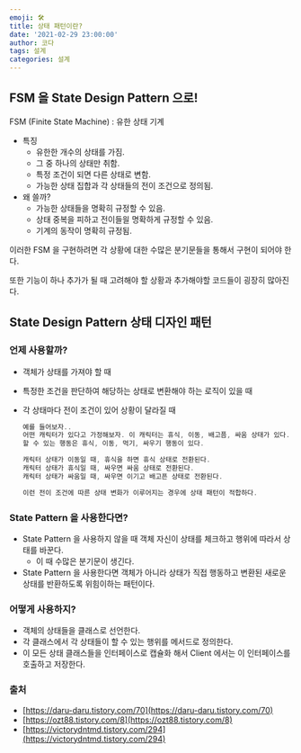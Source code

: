 ```yaml
---
emoji: 🛠
title: 상태 패턴이란? 
date: '2021-02-29 23:00:00'
author: 코다
tags: 설계
categories: 설계
---
```


## FSM 을 State Design Pattern 으로!

FSM (Finite State Machine) : 유한 상태 기계

- 특징
    - 유한한 개수의 상태를 가짐.
    - 그 중 하나의 상태만 취함.
    - 특정 조건이 되면 다른 상태로 변함.
    - 가능한 상태 집합과 각 상태들의 전이 조건으로 정의됨.
- 왜 쓸까?
    - 가능한 상태들을 명확히 규정할 수 있음.
    - 상태 중복을 피하고 전이들읠 명확하게 규정할 수 있음.
    - 기계의 동작이 명확히 규정됨.

이러한 FSM 을 구현하려면 각 상황에 대한 수많은 분기문들을 통해서 구현이 되어야 한다. <br>

또한 기능이 하나 추가가 될 때 고려해야 할 상황과 추가해야할 코드들이 굉장히 많아진다. <br>

## State Design Pattern 상태 디자인 패턴

### 언제 사용할까?

- 객체가 상태를 가져야 할 때
- 특정한 조건을 판단하여 해당하는 상태로 변환해야 하는 로직이 있을 때
- 각 상태마다 전이 조건이 있어 상황이 달라질 때

    ```java
    예를 들어보자.. 
    어떤 캐릭터가 있다고 가정해보자. 이 캐릭터는 휴식, 이동, 배고픔, 싸움 상태가 있다. 
    할 수 있는 행동은 휴식, 이동, 먹기, 싸우기 행동이 있다. 

    캐릭터 상태가 이동일 때, 휴식을 하면 휴식 상태로 전환된다. 
    캐릭터 상태가 휴식일 때, 싸우면 싸움 상태로 전환된다. 
    캐릭터 상태가 싸움일 때, 싸우면 이기고 배고픈 상태로 전환된다.

    이런 전이 조건에 따른 상태 변화가 이루어지는 경우에 상태 패턴이 적합하다. 
    ```

### State Pattern 을 사용한다면?

- State Pattern 을 사용하지 않을 때 객체 자신이 상태를 체크하고 행위에 따라서 상태를 바꾼다.
    - 이 때 수많은 분기문이 생긴다.
- State Pattern 을 사용한다면 객체가 아니라 상태가 직접 행동하고 변환된 새로운 상태를 반환하도록 위힘이하는 패턴이다.

### 어떻게 사용하지?

- 객체의 상태들을 클래스로 선언한다.
- 각 클래스에서 각 상태들이 할 수 있는 행위를 메서드로 정의한다.
- 이 모든 상태 클래스들을 인터페이스로 캡슐화 해서 Client 에서는 이 인터페이스를 호출하고 저장한다.

### 출처

- [https://daru-daru.tistory.com/70](https://daru-daru.tistory.com/70)
- [https://ozt88.tistory.com/8](https://ozt88.tistory.com/8)
- [https://victorydntmd.tistory.com/294](https://victorydntmd.tistory.com/294)

```toc
```